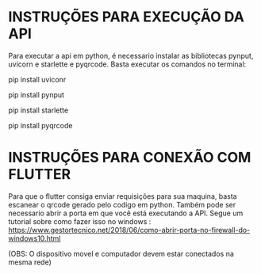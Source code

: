 # INSTRUÇÕES PARA EXECUÇÃO DA API

Para executar a api em python, é necessario instalar as bibliotecas pynput, uvicorn e starlette e pyqrcode. Basta executar os comandos no terminal:
 
 pip install uviconr
 
 pip install pynput
 
 pip install starlette
 
 pip install pyqrcode
 
# INSTRUÇÕES PARA CONEXÃO COM FLUTTER

Para que o flutter consiga enviar requisições para sua maquina, basta escanear o qrcode gerado pelo codigo em python. 
Também pode ser necessario abrir a porta em que você está executando a API. Segue um tutorial sobre como fazer isso no windows : https://www.gestortecnico.net/2018/06/como-abrir-porta-no-firewall-do-windows10.html



(OBS: O dispositivo movel e computador devem estar conectados na mesma rede)
